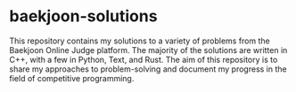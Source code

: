 # baekjoon-solutions
This repository contains my solutions to a variety of problems from the Baekjoon Online Judge platform. The majority of the solutions are written in C++, with a few in Python, Text, and Rust. The aim of this repository is to share my approaches to problem-solving and document my progress in the field of competitive programming.
